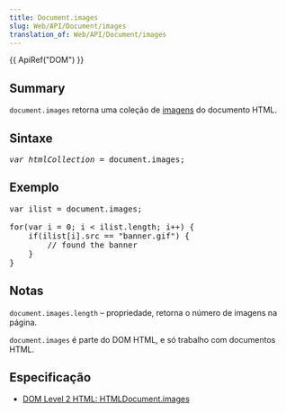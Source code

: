 ```yaml
---
title: Document.images
slug: Web/API/Document/images
translation_of: Web/API/Document/images
---
```

<div>
<div>{{ ApiRef("DOM") }}</div>
</div>

<h2 id="Summary" name="Summary">Summary</h2>

<p><code>document.images</code> retorna uma coleção de <a href="/en-US/docs/DOM/Image" title="DOM/Image">imagens</a> do documento HTML.</p>

<h2 id="Syntax" name="Syntax">Sintaxe</h2>

<pre class="syntaxbox"><em>var htmlCollection</em> = document.images;</pre>

<h2 id="Example" name="Example">Exemplo</h2>

<pre class="brush:js">var ilist = document.images;

for(var i = 0; i &lt; ilist.length; i++) {
    if(ilist[i].src == "banner.gif") {
        // found the banner
    }
}</pre>

<h2 id="Notes" name="Notes">Notas</h2>

<p><code>document.images.length</code> – propriedade, retorna o número de imagens na página.</p>

<p><code>document.images</code> é parte do DOM HTML, e só trabalho com documentos HTML.</p>

<h2 id="Specification" name="Specification">Especificação</h2>

<ul>
 <li><a class="external" href="http://www.w3.org/TR/DOM-Level-2-HTML/html.html#ID-90379117">DOM Level 2 HTML: HTMLDocument.images</a></li>
</ul>
